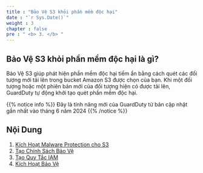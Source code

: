 ```yaml
---
title : "Bảo Vệ S3 khỏi phần mềm độc hại"
date : "`r Sys.Date()`"
weight : 3
chapter : false
pre : " <b> 3. </b> "
---
```


## Bảo Vệ S3 khỏi phần mềm độc hại là gì?
Bảo Vệ S3 giúp phát hiện phần mềm độc hại tiềm ẩn bằng cách quét các đối tượng mới tải lên trong bucket Amazon S3 được chọn của bạn. Khi một đối tượng hoặc một phiên bản mới của đối tượng hiện có được tải lên, GuardDuty tự động khởi tạo quét phần mềm độc hại.

{{% notice info %}}
Đây là tính năng mới của GuardDuty từ bản cập nhật gần nhất vào tháng 6 năm 2024
{{% /notice %}}

## Nội Dung

1. [Kích Hoạt Malware Protection cho S3](3.1-malwareprotections3/)
2. [Tạo Chính Sách Bảo Vệ](3.2-createpolicyprotection/)
3. [Tạo Quy Tắc IAM](3.3-createroleproctection/)
4. [Kích Hoạt Bảo Vệ](3.4-enableprotection/)
